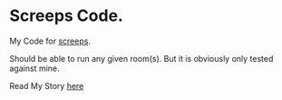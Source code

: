 # Screeps Code.

My Code for [screeps](https://screeps.com).

Should be able to run any given room(s). But it is obviously only tested against mine.

Read My Story [here](https://arcath.net/category/screeps/)
